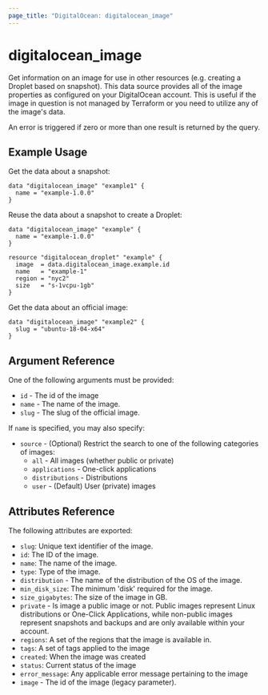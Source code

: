 ```yaml
---
page_title: "DigitalOcean: digitalocean_image"
---
```


# digitalocean_image

Get information on an image for use in other resources (e.g. creating a Droplet
based on snapshot). This data source provides all of the image properties as
configured on your DigitalOcean account. This is useful if the image in question
is not managed by Terraform or you need to utilize any of the image's data.

An error is triggered if zero or more than one result is returned by the query.

## Example Usage

Get the data about a snapshot:

```hcl
data "digitalocean_image" "example1" {
  name = "example-1.0.0"
}
```

Reuse the data about a snapshot to create a Droplet:

```hcl
data "digitalocean_image" "example" {
  name = "example-1.0.0"
}

resource "digitalocean_droplet" "example" {
  image  = data.digitalocean_image.example.id
  name   = "example-1"
  region = "nyc2"
  size   = "s-1vcpu-1gb"
}
```

Get the data about an official image:

```hcl
data "digitalocean_image" "example2" {
  slug = "ubuntu-18-04-x64"
}
```

## Argument Reference

One of the following arguments must be provided:

* `id` - The id of the image
* `name` - The name of the image.
* `slug` - The slug of the official image.

If `name` is specified, you may also specify:

* `source` - (Optional) Restrict the search to one of the following categories of images:
  - `all` - All images (whether public or private)
  - `applications` - One-click applications
  - `distributions` - Distributions
  - `user` - (Default) User (private) images

## Attributes Reference

The following attributes are exported:

* `slug`: Unique text identifier of the image.
* `id`: The ID of the image.
* `name`: The name of the image.
* `type`: Type of the image.
* `distribution` - The name of the distribution of the OS of the image.
* `min_disk_size`: The minimum 'disk' required for the image.
* `size_gigabytes`: The size of the image in GB.
* `private` - Is image a public image or not. Public images represent
  Linux distributions or One-Click Applications, while non-public images represent
  snapshots and backups and are only available within your account.
* `regions`: A set of the regions that the image is available in.
* `tags`: A set of tags applied to the image 
* `created`: When the image was created
* `status`: Current status of the image
* `error_message`: Any applicable error message pertaining to the image
* `image` - The id of the image (legacy parameter).

